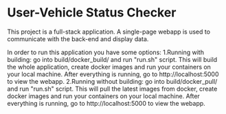 # User-Vehicle Status Checker
This project is a full-stack application. A single-page webapp is used to communicate with the back-end and display data.

In order to run this application you have some options:
1.Running with building: go into build/docker_build/ and run "run.sh" script. This will build the whole application, create docker images and run your containers on your local machine. After everything is running, go to http://localhost:5000 to view the webapp.
2.Running without building: go into build/docker_pull/ and run "run.sh" script. This will pull the latest images from docker, create docker images and run your containers on your local machine. After everything is running, go to http://localhost:5000 to view the webapp.
